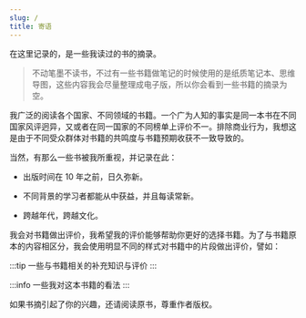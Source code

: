 ```yaml
---
slug: /
title: 寄语
---
```


在这里记录的，是一些我读过的书的摘录。

> 不动笔墨不读书，不过有一些书籍做笔记的时候使用的是纸质笔记本、思维导图，这些内容我会尽量整理成电子版，所以你会看到一些书籍的摘录为空。

我广泛的阅读各个国家、不同领域的书籍。一个广为人知的事实是同一本书在不同国家风评迥异，又或者在同一国家的不同榜单上评价不一。排除商业行为，我想这是由于不同受众群体对书籍的共鸣度与书籍预期收获不一致导致的。

当然，有那么一些书被我所重视，并记录在此：

- 出版时间在 10 年之前，日久弥新。

- 不同背景的学习者都能从中获益，并且每读常新。

- 跨越年代，跨越文化。


我会对书籍做出评价，我希望我的评价能够帮助你更好的选择书籍。为了与书籍原本的内容相区分，我会使用明显不同的样式对书籍中的片段做出评价，譬如：

:::tip
一些与书籍相关的补充知识与评价
:::

:::info
一些我对这本书籍的看法
:::

如果书摘引起了你的兴趣，还请阅读原书，尊重作者版权。